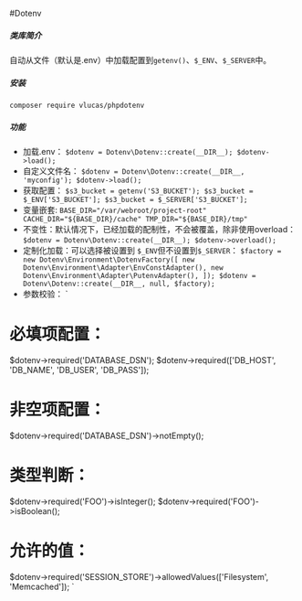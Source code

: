 #Dotenv
##### 类库简介
自动从文件（默认是.env）中加载配置到`getenv()`、`$_ENV`、`$_SERVER`中。

##### 安装
`composer require vlucas/phpdotenv`

##### 功能
- 加载.env：
`
$dotenv = Dotenv\Dotenv::create(__DIR__);
$dotenv->load();
`
- 自定义文件名：
`
$dotenv = Dotenv\Dotenv::create(__DIR__, 'myconfig');
$dotenv->load();
`
- 获取配置：
`
$s3_bucket = getenv('S3_BUCKET');
$s3_bucket = $_ENV['S3_BUCKET'];
$s3_bucket = $_SERVER['S3_BUCKET'];
`
- 变量嵌套:
`
BASE_DIR="/var/webroot/project-root"
CACHE_DIR="${BASE_DIR}/cache"
TMP_DIR="${BASE_DIR}/tmp"
`
- 不变性：默认情况下，已经加载的配制性，不会被覆盖，除非使用overload：
`
$dotenv = Dotenv\Dotenv::create(__DIR__);
$dotenv->overload();
`
- 定制化加载：可以选择被设置到 `$_ENV`但不设置到`$_SERVER`：
`
$factory = new Dotenv\Environment\DotenvFactory([
    new Dotenv\Environment\Adapter\EnvConstAdapter(),
    new Dotenv\Environment\Adapter\PutenvAdapter(),
]);
$dotenv = Dotenv\Dotenv::create(__DIR__, null, $factory);
`
- 参数校验：
`
# 必填项配置：
$dotenv->required('DATABASE_DSN');
$dotenv->required(['DB_HOST', 'DB_NAME', 'DB_USER', 'DB_PASS']);

# 非空项配置：
$dotenv->required('DATABASE_DSN')->notEmpty();

# 类型判断：
$dotenv->required('FOO')->isInteger();
$dotenv->required('FOO')->isBoolean();

# 允许的值：
$dotenv->required('SESSION_STORE')->allowedValues(['Filesystem', 'Memcached']);
`